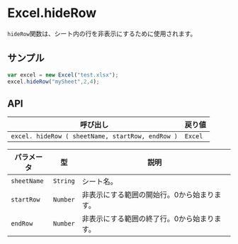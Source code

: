 # Excel.hideRow

`hideRow`関数は、シート内の行を非表示にするために使用されます。

## サンプル

```javascript
var excel = new Excel("test.xlsx");
excel.hideRow("mySheet",2,4);
```

## API

| 呼び出し | 戻り値 |
|---|---|
| `excel. hideRow ( sheetName, startRow, endRow )` | `Excel` |

| パラメータ | 型 | 説明 |
|---|---|---|
| `sheetName` | `String` | シート名。 |
| `startRow` | `Number` | 非表示にする範囲の開始行。0から始まります。 |
| `endRow` | `Number` | 非表示にする範囲の終了行。0から始まります。 |